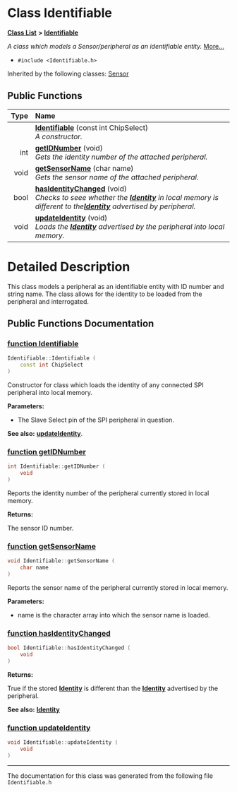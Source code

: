 
# Class Identifiable


[**Class List**](annotated.md) **>** [**Identifiable**](class_identifiable.md)



_A class which models a Sensor/peripheral as an identifiable entity._ [More...](#detailed-description)

* `#include <Identifiable.h>`





Inherited by the following classes: [Sensor](class_sensor.md)










## Public Functions

| Type | Name |
| ---: | :--- |
|   | [**Identifiable**](class_identifiable.md#function-identifiable) (const int ChipSelect) <br>_A constructor._  |
|  int | [**getIDNumber**](class_identifiable.md#function-getidnumber) (void) <br>_Gets the identity number of the attached peripheral._  |
|  void | [**getSensorName**](class_identifiable.md#function-getsensorname) (char name) <br>_Gets the sensor name of the attached peripheral._  |
|  bool | [**hasIdentityChanged**](class_identifiable.md#function-hasidentitychanged) (void) <br>_Checks to seee whether the_ [_**Identity**_](struct_identity.md) _in local memory is different to the_[_**Identity**_](struct_identity.md) _advertised by peripheral._ |
|  void | [**updateIdentity**](class_identifiable.md#function-updateidentity) (void) <br>_Loads the_ [_**Identity**_](struct_identity.md) _advertised by the peripheral into local memory._ |








# Detailed Description


This class models a peripheral as an identifiable entity with ID number and string name. The class allows for the identity to be loaded from the peripheral and interrogated. 


    
## Public Functions Documentation


### <a href="#function-identifiable" id="function-identifiable">function Identifiable </a>


```cpp
Identifiable::Identifiable (
    const int ChipSelect
) 
```


Constructor for class which loads the identity of any connected SPI peripheral into local memory. 

**Parameters:**


* The Slave Select pin of the SPI peripheral in question. 



**See also:** [**updateIdentity**](class_identifiable.md#function-updateidentity). 



        

### <a href="#function-getidnumber" id="function-getidnumber">function getIDNumber </a>


```cpp
int Identifiable::getIDNumber (
    void
) 
```


Reports the identity number of the peripheral currently stored in local memory. 

**Returns:**

The sensor ID number. 





        

### <a href="#function-getsensorname" id="function-getsensorname">function getSensorName </a>


```cpp
void Identifiable::getSensorName (
    char name
) 
```


Reports the sensor name of the peripheral currently stored in local memory. 

**Parameters:**


* name is the character array into which the sensor name is loaded. 




        

### <a href="#function-hasidentitychanged" id="function-hasidentitychanged">function hasIdentityChanged </a>


```cpp
bool Identifiable::hasIdentityChanged (
    void
) 
```




**Returns:**

True if the stored [**Identity**](struct_identity.md) is different than the [**Identity**](struct_identity.md) advertised by the peripheral. 




**See also:** [**Identity**](struct_identity.md) 



        

### <a href="#function-updateidentity" id="function-updateidentity">function updateIdentity </a>


```cpp
void Identifiable::updateIdentity (
    void
) 
```



------------------------------
The documentation for this class was generated from the following file `Identifiable.h`